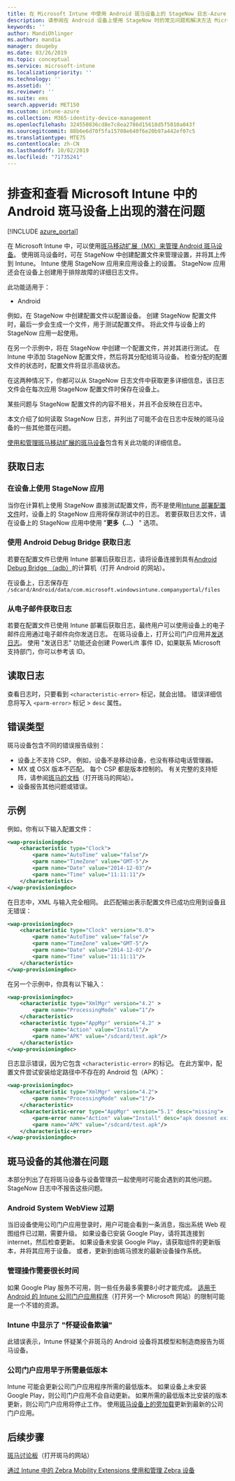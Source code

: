```yaml
---
title: 在 Microsoft Intune 中使用 Android 斑马设备上的 StageNow 日志-Azure |Microsoft Docs
description: 请参阅在 Android 设备上使用 StageNow 时的常见问题和解决方法 Microsoft Intune。 还了解如何获取日志，并查看有关如何读取日志以获取成功或错误的示例。
keywords: ''
author: MandiOhlinger
ms.author: mandia
manager: dougeby
ms.date: 03/26/2019
ms.topic: conceptual
ms.service: microsoft-intune
ms.localizationpriority: ''
ms.technology: ''
ms.assetid: ''
ms.reviewer: ''
ms.suite: ems
search.appverid: MET150
ms.custom: intune-azure
ms.collection: M365-identity-device-management
ms.openlocfilehash: 324550836cd8e7c8ea2786d15618d5f5010a043f
ms.sourcegitcommit: 88b6e6d70f5fa15708e640f6e20b97a442ef07c5
ms.translationtype: MTE75
ms.contentlocale: zh-CN
ms.lasthandoff: 10/02/2019
ms.locfileid: "71735241"
---
```

# <a name="troubleshoot-and-see-potential-issues-on-android-zebra-devices-in-microsoft-intune"></a>排查和查看 Microsoft Intune 中的 Android 斑马设备上出现的潜在问题

[!INCLUDE [azure_portal](../includes/azure_portal.md)]

在 Microsoft Intune 中，可以使用[斑马移动扩展（MX）来管理 Android 斑马设备](android-zebra-mx-overview.md)。 使用斑马设备时，可在 StageNow 中创建配置文件来管理设置，并将其上传到 Intune。 Intune 使用 StageNow 应用来应用设备上的设置。 StageNow 应用还会在设备上创建用于排除故障的详细日志文件。

此功能适用于：

- Android

例如，在 StageNow 中创建配置文件以配置设备。 创建 StageNow 配置文件时，最后一步会生成一个文件，用于测试配置文件。 将此文件与设备上的 StageNow 应用一起使用。

在另一个示例中，将在 StageNow 中创建一个配置文件，并对其进行测试。 在 Intune 中添加 StageNow 配置文件，然后将其分配给斑马设备。 检查分配的配置文件的状态时，配置文件将显示高级状态。

在这两种情况下，你都可以从 StageNow 日志文件中获取更多详细信息，该日志文件会在每次应用 StageNow 配置文件时保存在设备上。

某些问题与 StageNow 配置文件的内容不相关，并且不会反映在日志中。

本文介绍了如何读取 StageNow 日志，并列出了可能不会在日志中反映的斑马设备的一些其他潜在问题。

[使用和管理斑马移动扩展的斑马设备](android-zebra-mx-overview.md)包含有关此功能的详细信息。

## <a name="get-the-logs"></a>获取日志

### <a name="use-the-stagenow-app-on-the-device"></a>在设备上使用 StageNow 应用
当你在计算机上使用 StageNow 直接测试配置文件，而不是使用[Intune 部署配置文件](android-zebra-mx-overview.md#step-4-create-a-device-management-profile-in-stagenow)时，设备上的 StageNow 应用将保存测试中的日志。 若要获取日志文件，请在设备上的 StageNow 应用中使用 "**更多（...）** " 选项。

### <a name="get-logs-using-android-debug-bridge"></a>使用 Android Debug Bridge 获取日志
若要在配置文件已使用 Intune 部署后获取日志，请将设备连接到具有[Android Debug Bridge （adb）](https://developer.android.com/studio/command-line/adb)的计算机（打开 Android 的网站）。

在设备上，日志保存在 `/sdcard/Android/data/com.microsoft.windowsintune.companyportal/files`

### <a name="get-logs-from-email"></a>从电子邮件获取日志
若要在配置文件已使用 Intune 部署后获取日志，最终用户可以使用设备上的电子邮件应用通过电子邮件向你发送日志。 在斑马设备上，打开公司门户应用并[发送日志](https://docs.microsoft.com/intune-user-help/send-logs-to-your-it-admin-by-email-android)。 使用 "发送日志" 功能还会创建 PowerLift 事件 ID，如果联系 Microsoft 支持部门，你可以参考该 ID。

## <a name="read-the-logs"></a>读取日志

查看日志时，只要看到 `<characteristic-error>` 标记，就会出错。 错误详细信息将写入 `<parm-error>` 标记 > `desc` 属性。

## <a name="error-types"></a>错误类型

斑马设备包含不同的错误报告级别：

- 设备上不支持 CSP。 例如，设备不是移动设备，也没有移动电话管理器。
- MX 或 OSX 版本不匹配。 每个 CSP 都是版本控制的。 有关完整的支持矩阵，请参阅[斑马的文档](http://techdocs.zebra.com/mx/)（打开斑马的网站）。
- 设备报告其他问题或错误。

## <a name="examples"></a>示例

例如，你有以下输入配置文件：

```xml
<wap-provisioningdoc>
    <characteristic type="Clock">
        <parm name="AutoTime" value="false"/>
        <parm name="TimeZone" value="GMT-5"/>
        <parm name="Date" value="2014-12-03"/>
        <parm name="Time" value="11:11:11"/>
    </characteristic>
</wap-provisioningdoc>
```

在日志中，XML 与输入完全相同。 此匹配输出表示配置文件已成功应用到设备且无错误：

```xml
<wap-provisioningdoc>
    <characteristic type="Clock" version="6.0">
        <parm name="AutoTime" value="false"/>
        <parm name="TimeZone" value="GMT-5"/>
        <parm name="Date" value="2014-12-03"/>
        <parm name="Time" value="11:11:11"/>
    </characteristic>
</wap-provisioningdoc>
```

在另一个示例中，你具有以下输入：

```xml
<wap-provisioningdoc>
    <characteristic type="XmlMgr" version="4.2" >
        <parm name="ProcessingMode" value="1"/>
    </characteristic>
    <characteristic type="AppMgr" version="4.2" >
        <parm name="Action" value="Install"/>
        <parm name="APK" value="/sdcard/test.apk"/>
    </characteristic>
</wap-provisioningdoc>
```

日志显示错误，因为它包含 `<characteristic-error>` 的标记。 在此方案中，配置文件尝试安装给定路径中不存在的 Android 包（APK）：

```xml
<wap-provisioningdoc>
    <characteristic type="XmlMgr" version="4.2">
        <parm name="ProcessingMode" value="1"/>
    </characteristic>
    <characteristic-error type="AppMgr" version="5.1" desc="missing">
        <parm-error name="Action" value="Install" desc="apk doesnot exist in the path"/>
        <parm name="APK" value="/sdcard/test.apk"/>
    </characteristic-error>
</wap-provisioningdoc>
```

## <a name="other-potential-issues-with-zebra-devices"></a>斑马设备的其他潜在问题

本部分列出了在将斑马设备与设备管理员一起使用时可能会遇到的其他问题。 StageNow 日志中不报告这些问题。

### <a name="android-system-webview-is-out-of-date"></a>Android System WebView 过期

当旧设备使用公司门户应用登录时，用户可能会看到一条消息，指出系统 Web 视图组件已过期，需要升级。 如果设备已安装 Google Play，请将其连接到 internet，然后检查更新。 如果设备未安装 Google Play，请获取组件的更新版本，并将其应用于设备。 或者，更新到由斑马颁发的最新设备操作系统。

### <a name="management-actions-take-a-long-time"></a>管理操作需要很长时间

如果 Google Play 服务不可用，则一些任务最多需要8小时才能完成。 [适用于 Android 的 Intune 公司门户应用程序](https://support.microsoft.com/help/3211588/limitations-of-intune-company-portal-app-for-android-in-china)（打开另一个 Microsoft 网站）的限制可能是一个不错的资源。

### <a name="device-spoofing-suspected-shows-in-intune"></a>Intune 中显示了 "怀疑设备欺骗"

此错误表示，Intune 怀疑某个非斑马的 Android 设备将其模型和制造商报告为斑马设备。

### <a name="company-portal-app-is-older-than-minimum-required-version"></a>公司门户应用早于所需最低版本

Intune 可能会更新公司门户应用程序所需的最低版本。 如果设备上未安装 Google Play，则公司门户应用不会自动更新。 如果所需的最低版本比安装的版本更新，则公司门户应用将停止工作。 使用[斑马设备上的旁加载](android-zebra-mx-overview.md#sideload-the-company-portal-app)更新到最新的公司门户应用。

## <a name="next-steps"></a>后续步骤

[斑马讨论板](https://developer.zebra.com/community/home/discussions)（打开斑马的网站）

[通过 Intune 中的 Zebra Mobility Extensions 使用和管理 Zebra 设备](android-zebra-mx-overview.md)
